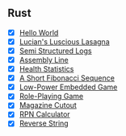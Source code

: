 ## Rust

- [x] [Hello World](https://exercism.org/tracks/rust/exercises/hello-world)
- [x] [Lucian's Luscious Lasagna](https://exercism.org/tracks/rust/exercises/lucians-luscious-lasagna)
- [x] [Semi Structured Logs](https://exercism.org/tracks/rust/exercises/semi-structured-logs)
- [x] [Assembly Line](https://exercism.org/tracks/rust/exercises/assembly-line)
- [x] [Health Statistics](https://exercism.org/tracks/rust/exercises/health-statistics)
- [x] [A Short Fibonacci Sequence](https://exercism.org/tracks/rust/exercises/short-fibonacci)
- [x] [Low-Power Embedded Game](https://exercism.org/tracks/rust/exercises/low-power-embedded-game)
- [x] [Role-Playing Game](https://exercism.org/tracks/rust/exercises/role-playing-game)
- [x] [Magazine Cutout](https://exercism.org/tracks/rust/exercises/magazine-cutout)
- [x] [RPN Calculator](https://exercism.org/tracks/rust/exercises/rpn-calculator)
- [x] [Reverse String](https://exercism.org/tracks/rust/exercises/reverse-string)